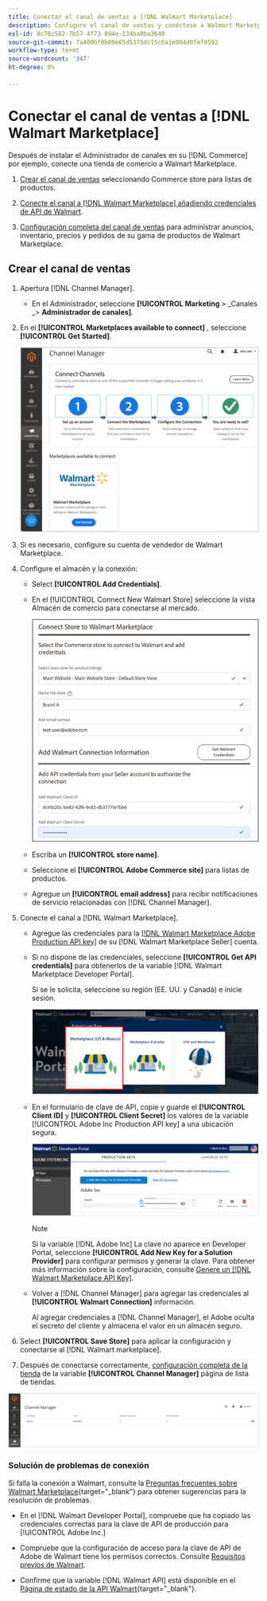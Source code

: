 ```yaml
---
title: Conectar el canal de ventas a [!DNL Walmart Marketplace]
description: Configure el canal de ventas y conéctese a Walmart Marketplace.
exl-id: 8c78c582-7b57-4f73-894e-134ba0ba3640
source-git-commit: 7a400bf0b09e65d5375dc15c6a1e004d0fef0592
workflow-type: tm+mt
source-wordcount: '347'
ht-degree: 0%

---
```


# Conectar el canal de ventas a [!DNL Walmart Marketplace]

Después de instalar el Administrador de canales en su [!DNL Commerce] por ejemplo, conecte una tienda de comercio a Walmart Marketplace.

1. [Crear el canal de ventas](#create-the-sales-channel) seleccionando Commerce store para listas de productos.

1. [Conecte el canal a [!DNL Walmart Marketplace] añadiendo credenciales de API de Walmart](#connect-the-channel-to-walmart-marketplace).

1. [Configuración completa del canal de ventas](#complete-store-setup) para administrar anuncios, inventario, precios y pedidos de su gama de productos de Walmart Marketplace.

## Crear el canal de ventas

1. Apertura [!DNL Channel Manager].

   - En el Administrador, seleccione **[!UICONTROL Marketing** > _Canales _> **Administrador de canales]**.

1. En el **[!UICONTROL Marketplaces available to connect]** , seleccione **[!UICONTROL Get Started]**.

   ![Conecte el nuevo almacén de Walmart a [!DNL Channel Manager]](assets/channel-manager-home.png)

1. Si es necesario, configure su cuenta de vendedor de Walmart Marketplace.

1. Configure el almacén y la conexión:

   - Select **[!UICONTROL Add Credentials]**.

   - En el [!UICONTROL Connect New Walmart Store] seleccione la vista Almacén de comercio para conectarse al mercado.

      ![Configurar la conexión entre Commerce y [!DNL Walmart Marketplace] from [!DNL Channel Manager]](assets/configure-commerce-to-marketplace-connection.png)

   - Escriba un **[!UICONTROL store name]**.

   - Seleccione el **[!UICONTROL Adobe Commerce site]** para listas de productos.

   - Agregue un **[!UICONTROL email address]** para recibir notificaciones de servicio relacionadas con [!DNL Channel Manager].

1. Conecte el canal a [!DNL Walmart Marketplace].

   - Agregue las credenciales para la [[!DNL Walmart Marketplace Adobe Production API key]](walmart-prerequisites.md#generate-a-walmart-marketplace-production-api-key) de su [!DNL Walmart Marketplace Seller] cuenta.

   - Si no dispone de las credenciales, seleccione **[!UICONTROL Get API credentials]** para obtenerlos de la variable [!DNL Walmart Marketplace Developer Portal].

      Si se le solicita, seleccione su región (EE. UU. y Canadá) e inicie sesión.

      ![[!DNL Walmart Marketplace] inicio de sesión en la cuenta](assets/walmart-marketplace-login-page.png)

   - En el formulario de clave de API, copie y guarde el **[!UICONTROL Client ID]** y **[!UICONTROL Client Secret]** los valores de la variable [!UICONTROL Adobe Inc Production API key] a una ubicación segura.

      ![[!DNL Walmart Marketplace API key] página de configuración](assets/walmart-api-key-management-form.png)

      >[!NOTE]
      >
      >Si la variable [!DNL Adobe Inc] La clave no aparece en Developer Portal, seleccione **[!UICONTROL Add New Key for a Solution Provider]** para configurar permisos y generar la clave. Para obtener más información sobre la configuración, consulte [Genere un [!DNL Walmart Marketplace API Key]](walmart-prerequisites.md#generate-a-walmart-marketplace-api-key).

   - Volver a [!DNL Channel Manager] para agregar las credenciales al **[!UICONTROL Walmart Connection]** información.

      Al agregar credenciales a [!DNL Channel Manager], el Adobe oculta el secreto del cliente y almacena el valor en un almacén seguro.

1. Select **[!UICONTROL Save Store]** para aplicar la configuración y conectarse al [!DNL Walmart marketplace].

1. Después de conectarse correctamente, [configuración completa de la tienda](complete-store-setup.md) de la variable **[!UICONTROL Channel Manager]** página de lista de tiendas.

![Configuración de la primera tienda](assets/channel-manager-setup-first-store.png)

### Solución de problemas de conexión

Si falla la conexión a Walmart, consulte la [Preguntas frecuentes sobre Walmart Marketplace](https://developer.walmart.com/faq/us/faq-auth/){target=&quot;_blank&quot;} para obtener sugerencias para la resolución de problemas.

- En el [!DNL Walmart Developer Portal], compruebe que ha copiado las credenciales correctas para la clave de API de producción para [!UICONTROL Adobe Inc.]

- Compruebe que la configuración de acceso para la clave de API de Adobe de Walmart tiene los permisos correctos. Consulte [Requisitos previos de Walmart](walmart-prerequisites.md##generate-a-walmart-marketplace-api-key).

- Confirme que la variable [!DNL Walmart API] está disponible en el [Página de estado de la API Walmart](https://developer.walmart.com/us/whats-new/new-api-status-information-now-available/){target=&quot;_blank&quot;}.
